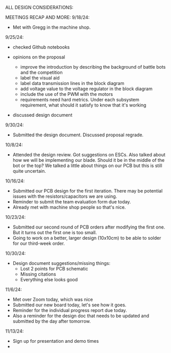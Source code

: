 ALL DESIGN CONSIDERATIONS:


MEETINGS RECAP AND MORE:
9/18/24:
- Met with Gregg in the machine shop. 

9/25/24:
- checked Github notebooks

- opinions on the proposal
  - improve the introduction by describing the background of battle bots and the competition
  - label the visual aid
  - label data transmission lines in the block diagram
  - add voltage value to the voltage regulator in the block diagram
  - include the use of the PWM with the motors
  - requirements need hard metrics. Under each subsystem requirement, what should it satisfy to know that it's working

- discussed design document

9/30/24:
- Submitted the design document. Discussed proposal regrade.

10/8/24:
- Attended the design review. Got suggestions on ESCs. Also talked about how we will be implementing our blade. Should it be
  in the middle of the bot or the top? We talked a little about things on our PCB but this is still quite uncertain. 

10/16/24:
- Submitted our PCB design for the first iteration. There may be potential issues with the resistors/capacitors we are using.
- Reminder to submit the team evaluation form due today.
- Already met with machine shop people so that's nice.

10/23/24:
- Submitted our second round of PCB orders after modifying the first one. But it turns out the first one is too small.
- Going to work on a better, larger design (10x10cm) to be able to solder for our third-week order.

10/30/24:
- Design document suggestions/missing things:
  - Lost 2 points for PCB schematic
  - Missing citations
  - Everything else looks good
 
11/6/24:
- Met over Zoom today, which was nice
- Submitted our new board today, let's see how it goes.
- Reminder for the individual progress report due today.
- Also a reminder for the design doc that needs to be updated and submitted by the day after tomorrow.

11/13/24:
- Sign up for presentation and demo times
- 













